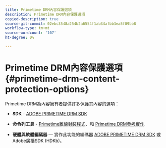 ```yaml
---
title: Primetime DRM內容保護選項
description: Primetime DRM內容保護選項
copied-description: true
source-git-commit: 02ebc3548a254b2a6554f1ab34afbb3ea5f09bb8
workflow-type: tm+mt
source-wordcount: '107'
ht-degree: 0%

---
```


# Primetime DRM內容保護選項{#primetime-drm-content-protection-options}

Primetime DRM為內容擁有者提供許多保護其內容的選項：

* **SDK** - [ADOBE PRIMETIME DRM SDK](https://helpx.adobe.com/content/dam/help/en/primetime/drm/drm_sdk_overview.pdf)

* **命令列工具** - [Primetime離線封裝程式](https://helpx.adobe.com/content/dam/help/en/primetime/guides/offline_packager_getting_started.pdf)、和 [Primetime DRM參考實作](https://helpx.adobe.com/content/dam/help/en/primetime/drm/drm_reference_implementations.pdf).

* **硬體與軟體編碼器**  — 實作此功能的編碼器 [ADOBE PRIMETIME DRM SDK](https://helpx.adobe.com/content/dam/help/en/primetime/drm/drm_sdk_overview.pdf) 或Adobe廣播SDK (HDKb)。

